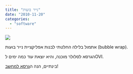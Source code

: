 ```yaml
---
title: "נייר בועות"
date: "2010-11-20"
categories: 
  - "software"
---
```


[![](https://nurnachman.files.wordpress.com/2010/11/95807-bubblepopperscr.jpg?w=300)](https://nurnachman.files.wordpress.com/2010/11/95807-bubblepopperscr.jpg)

  

אתמול בלילה החלטתי לבנות אפליקציית נייר בועות (bubble wrap).

הגרסא לסלולר מוכנה, והיא יוצאת עוד כמה ימים לOVI.

  

בינתיים, הנה ה[גרסא למחשב](http://bit.ly/cMxxgB)!
